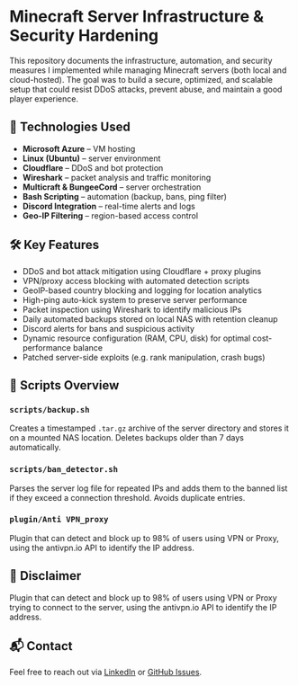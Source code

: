 # Minecraft Server Infrastructure & Security Hardening

This repository documents the infrastructure, automation, and security measures I implemented while managing Minecraft servers (both local and cloud-hosted). The goal was to build a secure, optimized, and scalable setup that could resist DDoS attacks, prevent abuse, and maintain a good player experience.

## 🔧 Technologies Used

- **Microsoft Azure** – VM hosting
- **Linux (Ubuntu)** – server environment
- **Cloudflare** – DDoS and bot protection
- **Wireshark** – packet analysis and traffic monitoring
- **Multicraft & BungeeCord** – server orchestration
- **Bash Scripting** – automation (backup, bans, ping filter)
- **Discord Integration** – real-time alerts and logs
- **Geo-IP Filtering** – region-based access control

## 🛠️ Key Features

- DDoS and bot attack mitigation using Cloudflare + proxy plugins
- VPN/proxy access blocking with automated detection scripts
- GeoIP-based country blocking and logging for location analytics
- High-ping auto-kick system to preserve server performance
- Packet inspection using Wireshark to identify malicious IPs
- Daily automated backups stored on local NAS with retention cleanup
- Discord alerts for bans and suspicious activity
- Dynamic resource configuration (RAM, CPU, disk) for optimal cost-performance balance
- Patched server-side exploits (e.g. rank manipulation, crash bugs)


## 📜 Scripts Overview

### `scripts/backup.sh`
Creates a timestamped `.tar.gz` archive of the server directory and stores it on a mounted NAS location. Deletes backups older than 7 days automatically.

### `scripts/ban_detector.sh`
Parses the server log file for repeated IPs and adds them to the banned list if they exceed a connection threshold. Avoids duplicate entries.

### `plugin/Anti VPN_proxy`
Plugin that can detect and block up to 98% of users using VPN or Proxy, using the antivpn.io API to identify the IP address.

## 📌 Disclaimer

Plugin that can detect and block up to 98% of users using VPN or Proxy trying to connect to the server, using the antivpn.io API to identify the IP address.

## 📬 Contact

Feel free to reach out via [LinkedIn](https://www.linkedin.com/in/grigore-andrei-crivineanu-70041a1b9/) or [GitHub Issues](https://github.com).
